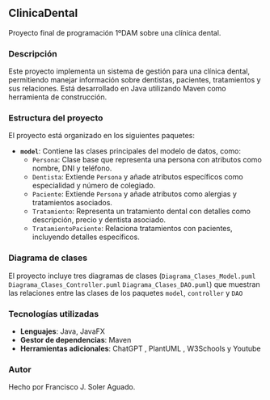 ## ClinicaDental

Proyecto final de programación 1ºDAM sobre una clínica dental.

### Descripción

Este proyecto implementa un sistema de gestión para una clínica dental, permitiendo manejar información sobre dentistas, pacientes, tratamientos y sus relaciones. Está desarrollado en Java utilizando Maven como herramienta de construcción.

### Estructura del proyecto

El proyecto está organizado en los siguientes paquetes:

- **`model`**: Contiene las clases principales del modelo de datos, como:
  - `Persona`: Clase base que representa una persona con atributos como nombre, DNI y teléfono.
  - `Dentista`: Extiende `Persona` y añade atributos específicos como especialidad y número de colegiado.
  - `Paciente`: Extiende `Persona` y añade atributos como alergias y tratamientos asociados.
  - `Tratamiento`: Representa un tratamiento dental con detalles como descripción, precio y dentista asociado.
  - `TratamientoPaciente`: Relaciona tratamientos con pacientes, incluyendo detalles específicos.

### Diagrama de clases

El proyecto incluye tres diagramas de clases (`Diagrama_Clases_Model.puml` `Diagrama_Clases_Controller.puml` `Diagrama_Clases_DAO.puml`) que muestran las relaciones entre las clases de los paquetes `model`, `controller` y `DAO`


### Tecnologías utilizadas

- **Lenguajes**: Java, JavaFX
- **Gestor de dependencias**: Maven
- **Herramientas adicionales**: ChatGPT , PlantUML , W3Schools y Youtube

### Autor

Hecho por Francisco J. Soler Aguado.
